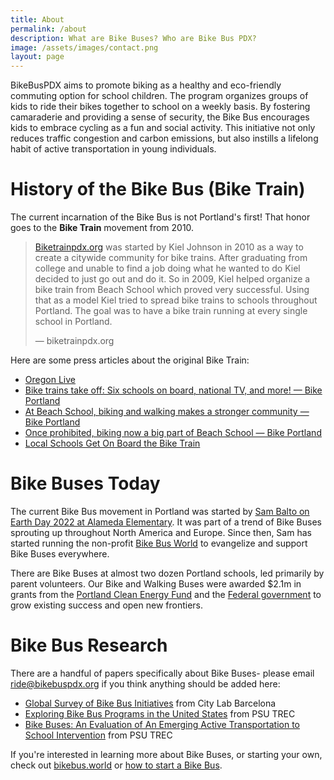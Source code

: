 ```yaml
---
title: About
permalink: /about
description: What are Bike Buses? Who are Bike Bus PDX?
image: /assets/images/contact.png
layout: page
---
```


BikeBusPDX aims to promote biking as a healthy and eco-friendly commuting option for school children.
The program organizes groups of kids to ride their bikes together to school on a weekly basis.
By fostering camaraderie and providing a sense of security, the Bike Bus encourages kids to embrace cycling as a fun and social activity.
This initiative not only reduces traffic congestion and carbon emissions,
but also instills a lifelong habit of active transportation in young individuals.

# History of the Bike Bus (Bike Train)

The current incarnation of the Bike Bus is not Portland's first! That honor goes to the **Bike Train** movement from 2010.

> [Biketrainpdx.org](http://www.biketrainpdx.org) was started by Kiel Johnson in 2010 as a way to create a citywide community for bike trains. After graduating from college and unable to find a job doing what he wanted to do Kiel decided to just go out and do it. So in 2009, Kiel helped organize a bike train from Beach School which proved very successful. Using that as a model Kiel tried to spread bike trains to schools throughout Portland. The goal was to have a bike train running at every single school in Portland.
>
> — biketrainpdx.org

Here are some press articles about the original Bike Train:

- [Oregon Live](https://www.oregonlive.com/portland/2010/10/bike_trains_help_kids_get_to_s.html)
- [Bike trains take off: Six schools on board, national TV, and more! — Bike Portland](https://bikeportland.org/2010/09/14/bike-trains-take-off-six-schools-on-board-national-tv-and-more-39411)
- [At Beach School, biking and walking makes a stronger community — Bike Portland](https://bikeportland.org/2010/09/13/at-beach-elementary-biking-and-walking-makes-a-stronger-community-39255)
- [Once prohibited, biking now a big part of Beach School — Bike Portland](https://bikeportland.org/2010/06/01/once-prohibited-biking-now-a-big-part-of-beach-school-34222)
- [Local Schools Get On Board the Bike Train](https://web.archive.org/web/20110206165309/http://www.bicyclepaper.com/articles/2010/11/local_schools_get_on_board_the_bike_train)

# Bike Buses Today

The current Bike Bus movement in Portland was started by [Sam Balto on Earth Day 2022 at Alameda Elementary](https://bikeportland.org/2022/04/22/portlands-bike-bus-for-earth-day-nets-huge-turnout-in-alameda-neighborhood-video-352657). It was part of a trend of Bike Buses sprouting up throughout North America and Europe. Since then, Sam has started running the non-profit [Bike Bus World](https://bikebus.world) to evangelize and support Bike Buses everywhere.

There are Bike Buses at almost two dozen Portland schools, led primarily by parent volunteers. Our Bike and Walking Buses were awarded $2.1m in grants from
the [Portland Clean Energy Fund](https://bikeportland.org/2024/10/31/walking-school-buses-poised-for-growth-thanks-to-pcef-grant-391014) and the [Federal government](https://bikeportland.org/2024/11/15/bike-and-walking-school-buses-win-big-with-federal-grant-for-north-portland-391343) to grow existing success and open new frontiers.

# Bike Bus Research

There are a handful of papers specifically about Bike Buses- please email ride@bikebuspdx.org if you think anything should be added here:

- [Global Survey of Bike Bus Initiatives](https://bikeportland.org/2024/01/16/bike-buses-are-routes-to-activism-says-first-global-survey-383175) from City Lab Barcelona
- [Exploring Bike Bus Programs in the United States](https://trec.pdx.edu/news/bike-bus-project-research-explores-active-transportation-school) from PSU TREC
- [Bike Buses: An Evaluation of An Emerging Active Transportation to School Intervention](https://trec.pdx.edu/events/professional-development/psu-transportation-seminar-10252024) from PSU TREC

If you're interested in learning more about Bike Buses, or starting your own, check out [bikebus.world](https://bikebus.world) or [how to start a Bike Bus](/starting-a-bike-bus).
